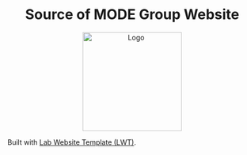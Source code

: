 <h1 align="center">Source of MODE Group Website</h1>
<p align="center">
<img height="200" src="/_images/logo.svg" alt="Logo">
</p>

Built with <a href="[https://example.com](https://greene-lab.gitbook.io/lab-website-template-docs)" target="_blank">Lab Website Template (LWT)</a>.
